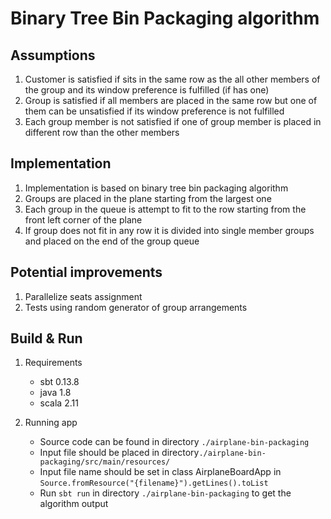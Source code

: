 # Binary Tree Bin Packaging algorithm

## Assumptions

1. Customer is satisfied if sits in the same row as the all other members of the group and its window preference is fulfilled (if has one)
2. Group is satisfied if all members are placed in the same row but one of them can be unsatisfied if its window preference is not fulfilled
3. Each group member is not satisfied if one of group member is placed in different row than the other members

## Implementation

1. Implementation is based on binary tree bin packaging algorithm
2. Groups are placed in the plane starting from the largest one
3. Each group in the queue is attempt to fit to the row starting from the front left corner of the plane
4. If group does not fit in any row it is divided into single member groups and placed on the end of the group queue

## Potential improvements

1. Parallelize seats assignment
2. Tests using random generator of group arrangements

## Build & Run

1. Requirements
       
    * sbt 0.13.8
    * java 1.8
    * scala 2.11
    
2. Running app
    
    * Source code can be found in directory `./airplane-bin-packaging`
    * Input file should be placed in directory`./airplane-bin-packaging/src/main/resources/`
    * Input file name should be set in class AirplaneBoardApp in `Source.fromResource("{filename}").getLines().toList`
    * Run `sbt run` in directory `./airplane-bin-packaging` to get the algorithm output
                    